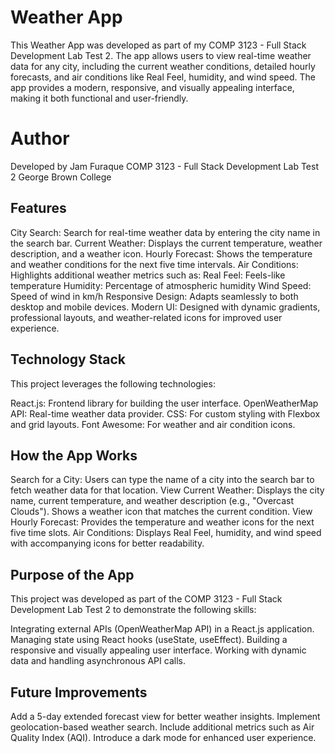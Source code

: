 # Weather App
This Weather App was developed as part of my COMP 3123 - Full Stack Development Lab Test 2. The app allows users to view real-time weather data for any city, including the current weather conditions, detailed hourly forecasts, and air conditions like Real Feel, humidity, and wind speed. The app provides a modern, responsive, and visually appealing interface, making it both functional and user-friendly.

# Author
Developed by Jam Furaque
COMP 3123 - Full Stack Development Lab Test 2
George Brown College

## Features
City Search: Search for real-time weather data by entering the city name in the search bar.
Current Weather: Displays the current temperature, weather description, and a weather icon.
Hourly Forecast: Shows the temperature and weather conditions for the next five time intervals.
Air Conditions: Highlights additional weather metrics such as:
Real Feel: Feels-like temperature
Humidity: Percentage of atmospheric humidity
Wind Speed: Speed of wind in km/h
Responsive Design: Adapts seamlessly to both desktop and mobile devices.
Modern UI: Designed with dynamic gradients, professional layouts, and weather-related icons for improved user experience.

## Technology Stack
This project leverages the following technologies:

React.js: Frontend library for building the user interface.
OpenWeatherMap API: Real-time weather data provider.
CSS: For custom styling with Flexbox and grid layouts.
Font Awesome: For weather and air condition icons.

## How the App Works
Search for a City: Users can type the name of a city into the search bar to fetch weather data for that location.
View Current Weather:
Displays the city name, current temperature, and weather description (e.g., "Overcast Clouds").
Shows a weather icon that matches the current condition.
View Hourly Forecast:
Provides the temperature and weather icons for the next five time slots.
Air Conditions:
Displays Real Feel, humidity, and wind speed with accompanying icons for better readability.

## Purpose of the App
This project was developed as part of the COMP 3123 - Full Stack Development Lab Test 2 to demonstrate the following skills:

Integrating external APIs (OpenWeatherMap API) in a React.js application.
Managing state using React hooks (useState, useEffect).
Building a responsive and visually appealing user interface.
Working with dynamic data and handling asynchronous API calls.


## Future Improvements
Add a 5-day extended forecast view for better weather insights.
Implement geolocation-based weather search.
Include additional metrics such as Air Quality Index (AQI).
Introduce a dark mode for enhanced user experience.